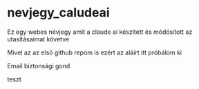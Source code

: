 # nevjegy_caludeai
Ez egy webes névjegy amit a claude ai készített és módósított az utasításaimat követve

Mivel az az első github repom is ezért az aláírt itt próbálom ki

Email biztonsági gond

teszt
